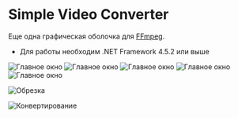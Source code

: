 # Simple Video Converter

Еще одна графическая оболочка для [FFmpeg](https://ffmpeg.org/).

* Для работы необходим .NET Framework 4.5.2 или выше

![Главное окно](https://i.imgur.com/1AqwvSa.png)
![Главное окно](https://i.imgur.com/7FGHPc6.png)
![Главное окно](https://i.imgur.com/gc6plD4.png)
![Главное окно](https://i.imgur.com/tWxtc85.png)
![Главное окно](https://i.imgur.com/Ab5KI6D.png)

![Обрезка](https://i.imgur.com/Er2C2fy.png)

![Конвертирование](https://i.imgur.com/YYIcxh2.png)
